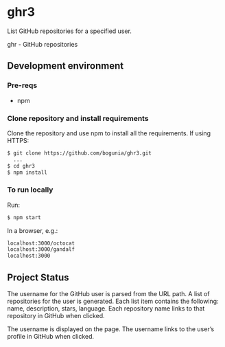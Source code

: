 # ghr3

List GitHub repositories for a specified user.

ghr - GitHub repositories

## Development environment

### Pre-reqs

- npm

### Clone repository and install requirements

Clone the repository and use npm to install all the requirements.
If using HTTPS:

```bash
$ git clone https://github.com/bogunia/ghr3.git
  ...
$ cd ghr3
$ npm install
```

### To run locally

Run:

```bash
$ npm start
```

In a browser, e.g.:
```bash
localhost:3000/octocat
localhost:3000/gandalf
localhost:3000
```

## Project Status

The username for the GitHub user is parsed from the URL path. A list of repositories for the user is generated. 
Each list item contains the following: name, description, stars, language. 
Each repository name links to that repository in GitHub when clicked. 

The username is displayed on the page. The username links to the user’s profile in GitHub when clicked.

